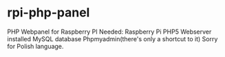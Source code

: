 # rpi-php-panel
PHP Webpanel for Raspberry PI
Needed:
Raspberry Pi
PHP5 Webserver installed
MySQL database
Phpmyadmin(there's only a shortcut to it)
Sorry for Polish language.
